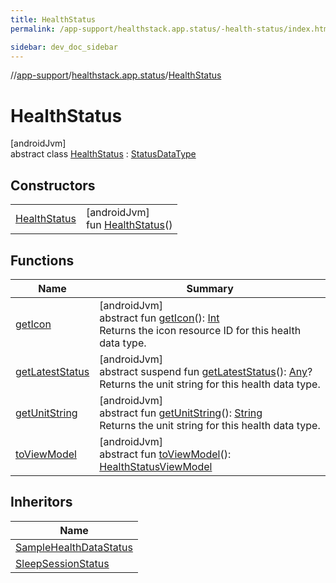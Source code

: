 ```yaml
---
title: HealthStatus
permalink: /app-support/healthstack.app.status/-health-status/index.html

sidebar: dev_doc_sidebar
---
```

//[app-support](../../../index.html)/[healthstack.app.status](../index.html)/[HealthStatus](index.html)



# HealthStatus



[androidJvm]\
abstract class [HealthStatus](index.html) : [StatusDataType](../-status-data-type/index.html)



## Constructors


| | |
|---|---|
| [HealthStatus](-health-status.html) | [androidJvm]<br>fun [HealthStatus](-health-status.html)() |


## Functions


| Name | Summary |
|---|---|
| [getIcon](../-status-data-type/get-icon.html) | [androidJvm]<br>abstract fun [getIcon](../-status-data-type/get-icon.html)(): [Int](https://kotlinlang.org/api/latest/jvm/stdlib/kotlin/-int/index.html)<br>Returns the icon resource ID for this health data type. |
| [getLatestStatus](../-status-data-type/get-latest-status.html) | [androidJvm]<br>abstract suspend fun [getLatestStatus](../-status-data-type/get-latest-status.html)(): [Any](https://kotlinlang.org/api/latest/jvm/stdlib/kotlin/-any/index.html)?<br>Returns the unit string for this health data type. |
| [getUnitString](../-status-data-type/get-unit-string.html) | [androidJvm]<br>abstract fun [getUnitString](../-status-data-type/get-unit-string.html)(): [String](https://kotlinlang.org/api/latest/jvm/stdlib/kotlin/-string/index.html)<br>Returns the unit string for this health data type. |
| [toViewModel](to-view-model.html) | [androidJvm]<br>abstract fun [toViewModel](to-view-model.html)(): [HealthStatusViewModel](../../healthstack.app.viewmodel/-health-status-view-model/index.html) |


## Inheritors


| Name |
|---|
| [SampleHealthDataStatus](../-sample-health-data-status/index.html) |
| [SleepSessionStatus](../-sleep-session-status/index.html) |

